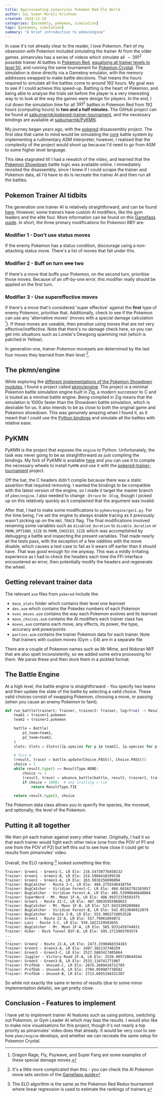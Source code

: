 ```yaml
---
title: Approximating pimanrules Pokemon Red Elo World
author: Sai kumar Murali Krishnan
created: 2024-12-15 
categories: [assembly, pokemon, simulation]
tags: [pokemon, simulation]
summary: "A brief introduction to pkmn/engine"
---
```


<script>
import PokemonSprite from '$lib/components/pkmn/pokemon.svelte'
import Sprite from '$lib/components/pkmn/sprite.svelte'
import Framed from '$lib/components/pkmn/frame.svelte'
</script>

In case it's not already clear to the reader, I love Pokemon. Part of my obsession with Pokemon included simulating the trainer AI from the older games. pimanrules has a series of videos which simulate all $\sim 391^2$ possible trainer AI battles in [Pokemon Red](https://www.youtube.com/watch?v=8yUPhRJtNJM), [equalising all trainer levels to level 50](https://www.youtube.com/watch?v=247qD1qulSQ), and running the same tournament for [Pokemon Crystal](https://www.youtube.com/watch?v=Q6E6OaWb7LQ). The simulation is done directly via a Gameboy emulator, with the memory addresses swapped to make battle decisions. That means the hours required to simulate all the battles come to around 192 hours. My goal was to see if I could achieve this speed-up. Battling is the heart of Pokemon, and being able to analyse the trials set before the player is a very interesting way to to look at the way the games were design for players. In the end, I cut down the simulation time for all $391^2$ battles in Pokemon Red from 192 hours (computing hours) to **two and a half minutes**. The GitHub project can be found at [saikumarmk/pokered-trainer-tournament](https://github.com/saikumarmk/pokered-trainer-tournament), and the necessary bindings are available at [saikumarmk/PyKMN](https://github.com/saikumarmk/PyKMN/).

My journey began years ago, with the [pokered](https://github.com/pret/pokered) dissassembly project. The first idea that came to mind would be simulating the [core](https://github.com/pret/pokered/blob/master/engine/battle/core.asm) battle system by implementing a rudimentary ASM interpreter, however, I realised that the complexity of the project would shoot up because I'd need to go from ASM to some higher level language.

This idea stagnated till I had a rewatch of the video, and learned that the [Pokemon Showdown](https://github.com/smogon/pokemon-showdown) battle logic was available online. I immediately revisited the disassembly, since I knew if I could scrape the trainer and Pokemon data, all I'd have to do is recreate the trainer AI and then run all the battles.


## Pokemon Trainer AI tidbits

The generation one trainer AI is relatively straightforward, and can be found [here](http://wiki.pokemonspeedruns.com/index.php/Pok%C3%A9mon_Red/Blue/Yellow_Trainer_AI). However, some trainers have custom AI modifiers, like the gym leaders and the elite four. More information can be found on this [Gamefaqs guide](https://gamefaqs.gamespot.com/gameboy/367023-pokemon-red-version/faqs/64175/ai). In short, the three primary modifications for Pokemon RBY are:

### Modifier 1 - Don't use status moves

If the enemy Pokemon has a status condition, discourage using a non-attacking status move. There's a list of moves that fall under this.

### Modifier 2 - Buff on turn ~~one~~ two

If there's a move that buffs your Pokemon, on the second turn, prioritise those moves. Because of an off-by-one error, this modifier really should be applied on the first turn.

### Modifier 3 - Use supereffective moves

If there's a move that's considered 'super effective' against the **first** type of enemy Pokemon, prioritise that. Additionally, check to see if the Pokemon can use any 'alternative moves' (moves with a special damage calculation [^1]). If these moves are useable, then penalise using moves that are not very effective/ineffective. Note that there's no damage check here, so you can get into situations such as Lorelei's Dewgong spamming rest (which is patched in Yellow).

In generation one, trainer Pokemon movesets are determined by the last four moves they learned from their level [^2].

## The pkmn/engine

While exploring the [different implementations of the Pokemon Showdown modules](https://github.com/pkmn/ps), I found a project called [pkmn/engine](https://github.com/pkmn/engine). The project is a minimal Pokemon battle simulation engine built in Zig, a modern successor to C and is touted as a minimal battle engine. Being compiled in Zig means that the simulation is 1000x faster than the Showdown battle simulation, which is desirable for us. It also intends to be as close to both the original game and Pokemon showdown. This was genuinely amazing when I found it, as it meant that I could use the [Python bindings](https://github.com/AnnikaCodes/PyKMN) and simulate all the battles with relative ease. 


## PyKMN

PyKMN is the project that exposes the `engine` to Python. Unfortunately, the task was never going to be as straightforward as just compiling the bindings. My fork of PyKMN is available [here](https://github.com/saikumarmk/PyKMN) and you can use it to compile the necessary wheels to install `PyKMN` and use it with the [pokered-trainer-tournament](https://github.com/saikumarmk/pokered-trainer-tournament) project.

Off the bat, the C headers didn't compile because there was a static assertion that required removing. I wanted the bindings to be compatible with the latest version of the engine, so I made it target the master branch of `pkmn/engine`. I also needed to change `-Dtrace` to `-Dlog`, though I picked up on this relatively quickly as it complained that the argument was invalid.

After that, I had to make some modifications to `pykmn/engine/gen1.py`. For the time being, I've set the engine to always enable tracing as it previously wasn't picking up on the `HAS_TRACE` flag. The final modifications involved renaming some variables such as `disabled_duration` to `disable_duration` or `PKMN_OPTIONS_SIZE` to `PKMN_CHOICES_SIZE` which was accomplished by debugging a battle and inspecting the present variables. That made nearly all the tests pass, with the exception of a few oddities with the move disable, which causes a test case to fail as it wears off earlier than it should have. That was good enough for me anyway. This was a mildly irritating experience as I had to check the headers each time the FFI interface encountered an error, then potentially modify the headers and regenerate the wheel.

## Getting relevant trainer data

The relevant `asm` files from `pokered` include the:

- `base_stats` folder which contains their level one learnset
- `dex.asm` which contains the Pokedex numbers of each Pokemon
- `evos_moves.asm` contains the way each Pokemon evolves and its learnset
- `move_choices.asm` contains the AI modifiers each trainer class has
- `moves.asm` contains each move, any effects, its power, the type, accuracy and powerpoints
- `parties.asm` contains the trainer Pokemon data for each trainer. Note that trainers with custom moves (Gym + E4) are in a separate file

There are a couple of Pokemon names such as Mr Mime, and Nidoran M/F that are also spelt inconsistently, so we added some extra processing for them. We parse these and then store them in a pickled format.

## The Battle Engine

At a high level, the battle engine is straightforward - You specify two teams and then update the state of the battle by selecting a valid choice. These valid choices consist of swapping Pokemon, choosing a move, or passing (when you cause an enemy Pokemon to faint).

```py
def run_battle(trainer1: Trainer, trainer2: Trainer, log=True) -> ResultType:
    team1 = trainer1.pokemon
    team2 = trainer2.pokemon

    battle = Battle(
        p1_team=team1,
        p2_team=team2,
    )
    slots: Slots = Slots(([p.species for p in team1], [p.species for p in team2]))

    # Turn 0
    (result, trace) = battle.update(Choice.PASS(), Choice.PASS())
    choice = 1
    while result.type() == ResultType.NONE:
        choice += 1
        (result, trace) = advance_battle(battle, result, trainer1, trainer2)
        if choice > 1000:  # any stalling = tie
            return ResultType.TIE

    return result.type(), choice
```

The Pokemon data class allows you to specify the species, the moveset, and optionally, the level of the Pokemon.


## Putting it all together

We then pit each trainer against every other trainer. Originally, I had it so that each trainer would fight each other twice (one from the POV of P1 and one from the POV of P2) but left this out to see how close it could get to results from pimanrules' video.

Overall, the ELO ranking [^3] looked something like this:

```
Trainer: Green1 - Green1-C, LR Elo: 216.54730776458132
Trainer: Green1 - Green1-B, LR Elo: 224.5904410299538
Trainer: Green1 - Green1-A, LR Elo: 263.5018156696094
Trainer: BugCatcher - Route 3-C, LR Elo: 484.2755546418754
Trainer: BugCatcher - Viridian Forest-C, LR Elo: 484.68162792183057
Trainer: BugCatcher - Viridian Forest-A, LR Elo: 485.53990646640864
Trainer: SuperNerd - Mt. Moon 1F-A, LR Elo: 486.99372378593375
Trainer: Green1 - Route 22-C, LR Elo: 487.50635955968653
Trainer: BugCatcher - Mt. Moon 1F-B, LR Elo: 527.9433109209984
Trainer: BugCatcher - Viridian Forest-B, LR Elo: 542.0513046912079
Trainer: BugCatcher - Route 3-B, LR Elo: 553.9063718053528
Trainer: Green1 - Route 22-A, LR Elo: 557.79961894872
Trainer: Lass - Route 3-C, LR Elo: 559.1822159583655
Trainer: BugCatcher - Mt. Moon 1F-A, LR Elo: 565.9331459744931
Trainer: Hiker - Rock Tunnel B1F-B, LR Elo: 595.3713903703574
...
...
Trainer: Green2 - Route 22-A, LR Elo: 2473.3390468334183
Trainer: Green3 - Green3-A, LR Elo: 2497.382132748259
Trainer: Green3 - Green3-C, LR Elo: 2527.5603417405864
Trainer: Juggler - Victory Road 2F-A, LR Elo: 2528.905720644544
Trainer: Green3 - Green3-B, LR Elo: 2533.134741771907
Trainer: ProfOak - Unused-C, LR Elo: 2675.2609434721703
Trainer: ProfOak - Unused-A, LR Elo: 2704.059987738582
Trainer: ProfOak - Unused-B, LR Elo: 2713.6055194321307
```

So while not exactly the same in terms of results (due to some minor implementation details), we get pretty close.

## Conclusion - Features to implement

I have yet to implement trainer AI features such as using potions, switching out Pokemon, or Gym Leader AI which may bias the results. I would also like to make nice visualisations for this project, though it's not nearly a top priority as pimanrules' video does that already. It would be very cool to see how `pkmn/engine` develops, and whether we can recreate the same setup for Pokemon Crystal.


<PokemonSprite pokemonName="alakazam" size="medium"/>

[^1]: Dragon Rage, Fly, Psywave, and Super Fang are some examples of these special damage moves.
[^2]: It's a little more complicated than this - you can check the AI Pokemon move sets section of the [Gamefaqs guide](https://gamefaqs.gamespot.com/gameboy/367023-pokemon-red-version/faqs/64175/ai)
[^3]: The ELO algorithm is the same as the Pokemon Red Redux tournament where linear regression is used to estimate the rankings of trainers.


